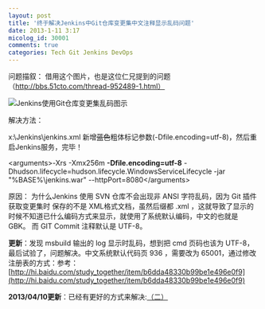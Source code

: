 ```yaml
---
layout: post
title: '终于解决Jenkins中Git仓库变更集中文注释显示乱码问题'
date: 2013-1-11 3:17
micolog_id: 30001
comments: true
categories: Tech Git Jenkins DevOps
---
```

问题描叙： 借用这个图片，也是这位仁兄提到的问题（http://bbs.51cto.com/thread-952489-1.html）
![Jenkins使用Git仓库变更集乱码图示](http://img2.51cto.com/attachments/month_1209/20120903_7e526eb2c0772fad70c68EbGhmDiVZme.png.thumb.jpg)

解决方法：

x:\Jenkins\jenkins.xml 新增<del>蓝色</del>粗体标记参数(-Dfile.encoding=utf-8)，然后重启Jenkins服务，完毕！


&lt;arguments>-Xrs -Xmx256m **-Dfile.encoding=utf-8** -Dhudson.lifecycle=hudson.lifecycle.WindowsServiceLifecycle -jar "%BASE%\jenkins.war" --httpPort=8080&lt;/arguments>


原因： 为什么Jenkins 使用 SVN 仓库不会出现非 ANSI 字符乱码，因为 Git 插件获取变更集时 保存的不是 XML格式文档，虽然后缀都 .xml ，这就导致了显示的时候不知道已什么编码方式来显示，就使用了系统默认编码，中文的也就是 GBK。 而 GIT Commit 注释默认是 UTF-8。

**更新**：发现 msbuild 输出的 log 显示时乱码，想到把 cmd 页码也该为 UTF-8，最后试验了，问题解决。中文系统默认代码页 936 ，需要改为 65001，通过修改注册表的方式：参考：[http://hi.baidu.com/study_together/item/b6dda48330b99be1e496e0f9](http://hi.baidu.com/study_together/item/b6dda48330b99be1e496e0f9)

**2013/04/10更新**：已经有更好的方式来解决:[（二）](http://pcme.info/blog/2013/04/10/jenkins-git-changes-mojibake-2/)
